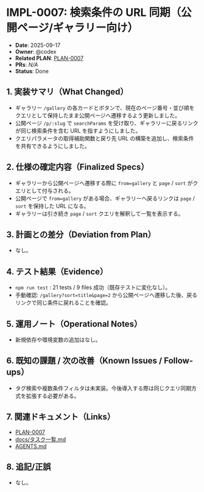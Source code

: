 # IMPL-0007: 検索条件の URL 同期（公開ページ/ギャラリー向け）

- **Date**: 2025-09-17
- **Owner**: @codex
- **Related PLAN**: [PLAN-0007](../plans/PLAN-0007-gallery-search-sync.md)
- **PRs**: _N/A_
- **Status**: Done

## 1. 実装サマリ（What Changed）

- ギャラリー `/gallery` の各カードとボタンで、現在のページ番号・並び順をクエリとして保持したまま公開ページへ遷移するよう更新しました。
- 公開ページ `/p/:slug` で `searchParams` を受け取り、ギャラリーに戻るリンクが同じ検索条件を含む URL を指すようにしました。
- クエリパラメータの取得補助関数と戻り先 URL の構築を追加し、検索条件を共有できるようにしました。

## 2. 仕様の確定内容（Finalized Specs）

- ギャラリーから公開ページへ遷移する際に `from=gallery` と `page` / `sort` がクエリとして付与される。
- 公開ページで `from=gallery` がある場合、ギャラリーへ戻るリンクは `page` / `sort` を保持した URL になる。
- ギャラリーは引き続き `page` / `sort` クエリを解釈して一覧を表示する。

## 3. 計画との差分（Deviation from Plan）

- なし。

## 4. テスト結果（Evidence）

- `npm run test` : 21 tests / 9 files 成功（既存テストに変化なし）。
- 手動確認: `/gallery?sort=title&page=2` から公開ページへ遷移した後、戻るリンクで同じ条件に戻れることを確認。

## 5. 運用ノート（Operational Notes）

- 新規依存や環境変数の追加はなし。

## 6. 既知の課題 / 次の改善（Known Issues / Follow-ups）

- タグ検索や複数条件フィルタは未実装。今後導入する際は同じクエリ同期方式を拡張する必要がある。

## 7. 関連ドキュメント（Links）

- [PLAN-0007](../plans/PLAN-0007-gallery-search-sync.md)
- [docs/タスク一覧.md](../タスク一覧.md)
- [AGENTS.md](../../AGENTS.md)

## 8. 追記/正誤

- なし。
